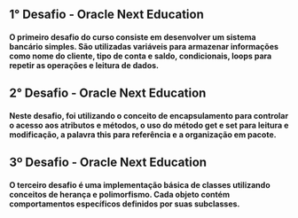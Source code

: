 ## 1° Desafio - Oracle Next Education
#### O primeiro desafio do curso consiste em desenvolver um sistema bancário simples. São utilizadas variáveis para armazenar informações como nome do cliente, tipo de conta e saldo, condicionais, loops para repetir as operações e leitura de dados.

## 2° Desafio - Oracle Next Education
#### Neste desafio, foi utilizando o conceito de encapsulamento para controlar o acesso aos atributos e métodos, o uso do método get e set para leitura e modificação, a palavra this para referência e a organização em pacote.

## 3º Desafio - Oracle Next Education
#### O terceiro desafio é uma implementação básica de classes utilizando conceitos de herança e polimorfismo. Cada objeto contém comportamentos específicos definidos por suas subclasses.

